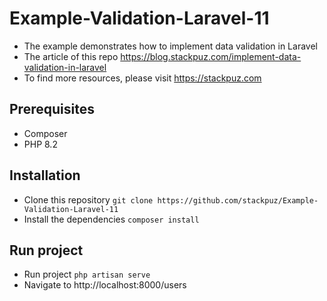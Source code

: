 # Example-Validation-Laravel-11
- The example demonstrates how to implement data validation in Laravel
- The article of this repo https://blog.stackpuz.com/implement-data-validation-in-laravel
- To find more resources, please visit https://stackpuz.com

## Prerequisites
- Composer
- PHP 8.2

## Installation
- Clone this repository `git clone https://github.com/stackpuz/Example-Validation-Laravel-11`
- Install the dependencies `composer install`

## Run project

- Run project `php artisan serve`
- Navigate to http://localhost:8000/users